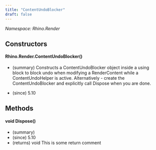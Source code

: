 ```yaml
---
title: "ContentUndoBlocker"
draft: false
---
```


*Namespace: Rhino.Render*
## Constructors
#### Rhino.Render.ContentUndoBlocker()
- (summary) 
     Constructs a ContentUndoBlocker object inside a using block to block undo when modifying a RenderContent
     while a ContentUndoHelper is active. Alternatively - create the ContentUndoBlocker and explicitly call Dispose when you are done.
     
- (since) 5.10
## Methods
#### void Dispose()
- (summary) 
- (since) 5.10
- (returns) void This is some return comment
